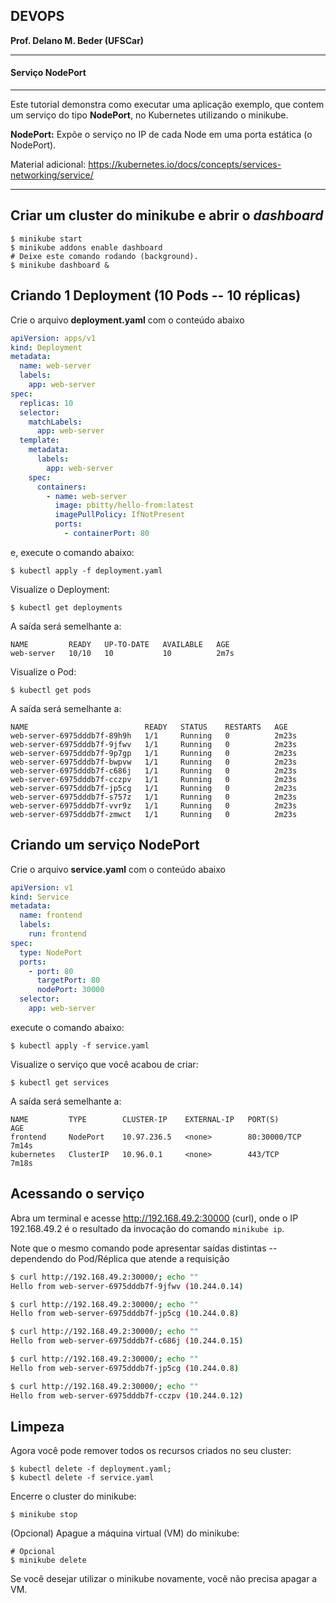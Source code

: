 ## DEVOPS

**Prof. Delano M. Beder (UFSCar)**

- - -

#### Serviço NodePort
- - -

Este tutorial demonstra como executar uma aplicação exemplo, que contem um serviço do tipo **NodePort**, no Kubernetes utilizando o minikube. 

**NodePort:** Expõe o serviço no IP de cada Node em uma porta estática (o NodePort). 

Material adicional: https://kubernetes.io/docs/concepts/services-networking/service/

------

## Criar um cluster do minikube e abrir o *dashboard*

```shell
$ minikube start
$ minikube addons enable dashboard
# Deixe este comando rodando (background).
$ minikube dashboard &
```

## Criando 1 Deployment (10 Pods -- 10 réplicas)

Crie o arquivo **deployment.yaml** com o conteúdo abaixo

   ```yaml
   apiVersion: apps/v1
   kind: Deployment
   metadata:
     name: web-server
     labels:
       app: web-server
   spec:
     replicas: 10
     selector:
       matchLabels:
         app: web-server
     template:
       metadata:
         labels:
           app: web-server
       spec:
         containers:
           - name: web-server
             image: pbitty/hello-from:latest
             imagePullPolicy: IfNotPresent
             ports:
               - containerPort: 80
   ```
e, execute o comando abaixo:
```shell
$ kubectl apply -f deployment.yaml
```

Visualize o Deployment:

```shell
$ kubectl get deployments
```

A saída será semelhante a: 
```
NAME         READY   UP-TO-DATE   AVAILABLE   AGE
web-server   10/10   10           10          2m7s
```

Visualize o Pod:

```shell
$ kubectl get pods
```

A saída será semelhante a:
    
```
NAME                          READY   STATUS    RESTARTS   AGE
web-server-6975dddb7f-89h9h   1/1     Running   0          2m23s
web-server-6975dddb7f-9jfwv   1/1     Running   0          2m23s
web-server-6975dddb7f-9p7gp   1/1     Running   0          2m23s
web-server-6975dddb7f-bwpvw   1/1     Running   0          2m23s
web-server-6975dddb7f-c686j   1/1     Running   0          2m23s
web-server-6975dddb7f-cczpv   1/1     Running   0          2m23s
web-server-6975dddb7f-jp5cg   1/1     Running   0          2m23s
web-server-6975dddb7f-s757z   1/1     Running   0          2m23s
web-server-6975dddb7f-vvr9z   1/1     Running   0          2m23s
web-server-6975dddb7f-zmwct   1/1     Running   0          2m23s
```



## Criando um serviço NodePort

Crie o arquivo **service.yaml** com o conteúdo abaixo

   ```yaml
   apiVersion: v1
   kind: Service
   metadata:
     name: frontend
     labels:
       run: frontend
   spec:
     type: NodePort
     ports:
       - port: 80
         targetPort: 80
         nodePort: 30000
     selector:
       app: web-server
   ```
   execute o comando abaixo:
   ```shell
   $ kubectl apply -f service.yaml
   ```

Visualize o serviço que você acabou de criar:

```shell
$ kubectl get services
```

A saída será semelhante a:

```
NAME         TYPE        CLUSTER-IP    EXTERNAL-IP   PORT(S)        AGE
frontend     NodePort    10.97.236.5   <none>        80:30000/TCP   7m14s
kubernetes   ClusterIP   10.96.0.1     <none>        443/TCP        7m18s
```

## Acessando o serviço

Abra um terminal e acesse http://192.168.49.2:30000 (curl), onde o IP 192.168.49.2 é o resultado da invocação do comando `minikube ip`.

Note que o mesmo comando pode apresentar saídas distintas -- dependendo do Pod/Réplica que atende a requisição

```sh
$ curl http://192.168.49.2:30000/; echo ""
Hello from web-server-6975dddb7f-9jfwv (10.244.0.14)

$ curl http://192.168.49.2:30000/; echo ""
Hello from web-server-6975dddb7f-jp5cg (10.244.0.8)

$ curl http://192.168.49.2:30000/; echo ""
Hello from web-server-6975dddb7f-c686j (10.244.0.15)

$ curl http://192.168.49.2:30000/; echo ""
Hello from web-server-6975dddb7f-jp5cg (10.244.0.8)

$ curl http://192.168.49.2:30000/; echo ""
Hello from web-server-6975dddb7f-cczpv (10.244.0.12)
```




## Limpeza

Agora você pode remover todos os recursos criados no seu cluster:

```shell
$ kubectl delete -f deployment.yaml; 
$ kubectl delete -f service.yaml
```

Encerre o cluster do minikube:

```shell
$ minikube stop
```

(Opcional) Apague a máquina virtual (VM) do minikube:

```shell
# Opcional
$ minikube delete
```

Se você desejar utilizar o minikube novamente, você não precisa apagar a VM.
